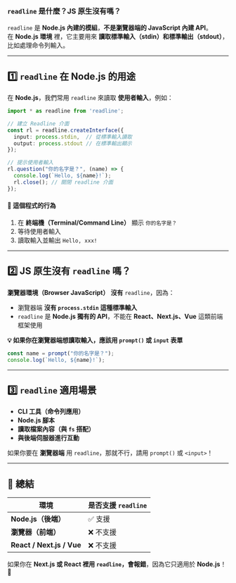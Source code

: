 ### **`readline` 是什麼？JS 原生沒有嗎？**  

`readline` 是 **Node.js 內建的模組**，**不是瀏覽器端的 JavaScript 內建 API**。  
在 **Node.js 環境** 裡，它主要用來 **讀取標準輸入（stdin）和標準輸出（stdout）**，比如處理命令列輸入。

---

## **1️⃣ `readline` 在 Node.js 的用途**
在 **Node.js**，我們常用 `readline` 來讀取 **使用者輸入**，例如：
```ts
import * as readline from 'readline';

// 建立 Readline 介面
const rl = readline.createInterface({
  input: process.stdin,  // 從標準輸入讀取
  output: process.stdout // 在標準輸出顯示
});

// 提示使用者輸入
rl.question("你的名字是？", (name) => {
  console.log(`Hello, ${name}!`);
  rl.close(); // 關閉 readline 介面
});
```
#### **🔹 這個程式的行為**
1. 在 **終端機（Terminal/Command Line）** 顯示 `你的名字是？`
2. 等待使用者輸入
3. 讀取輸入並輸出 `Hello, xxx!`

---

## **2️⃣ JS 原生沒有 `readline` 嗎？**
**瀏覽器環境（Browser JavaScript）** **沒有** `readline`，因為：
- 瀏覽器端 **沒有 `process.stdin` 這種標準輸入**
- `readline` 是 **Node.js 獨有的 API**，不能在 **React、Next.js、Vue** 這類前端框架使用

**💡 如果你在瀏覽器端想讀取輸入，應該用 `prompt()` 或 `input` 表單**
```js
const name = prompt("你的名字是？");
console.log(`Hello, ${name}!`);
```

---

## **3️⃣ `readline` 適用場景**
- **CLI 工具（命令列應用）**
- **Node.js 腳本**
- **讀取檔案內容（與 `fs` 搭配）**
- **與後端伺服器進行互動**

如果你要在 **瀏覽器端** 用 `readline`，那就不行，請用 `prompt()` 或 `<input>`！

---

## **🎯 總結**
| 環境 | 是否支援 `readline` |
|------|------------------|
| **Node.js（後端）** | ✅ 支援 |
| **瀏覽器（前端）** | ❌ 不支援 |
| **React / Next.js / Vue** | ❌ 不支援 |

如果你在 **Next.js 或 React 裡用 `readline`，會報錯**，因為它只適用於 **Node.js**！ 🚀